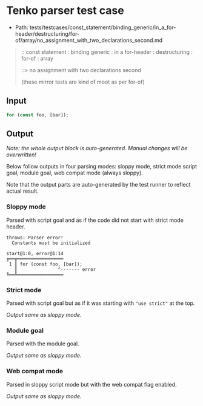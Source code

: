 # Tenko parser test case

- Path: tests/testcases/const_statement/binding_generic/in_a_for-header/destructuring/for-of/array/no_assignment_with_two_declarations_second.md

> :: const statement : binding generic : in a for-header : destructuring : for-of : array
>
> ::> no assignment with two declarations second
>
> (these mirror tests are kind of moot as per for-of)

## Input

`````js
for (const foo, [bar]);
`````

## Output

_Note: the whole output block is auto-generated. Manual changes will be overwritten!_

Below follow outputs in four parsing modes: sloppy mode, strict mode script goal, module goal, web compat mode (always sloppy).

Note that the output parts are auto-generated by the test runner to reflect actual result.

### Sloppy mode

Parsed with script goal and as if the code did not start with strict mode header.

`````
throws: Parser error!
  Constants must be initialized

start@1:0, error@1:14
╔══╦═════════════════
 1 ║ for (const foo, [bar]);
   ║               ^------- error
╚══╩═════════════════

`````

### Strict mode

Parsed with script goal but as if it was starting with `"use strict"` at the top.

_Output same as sloppy mode._

### Module goal

Parsed with the module goal.

_Output same as sloppy mode._

### Web compat mode

Parsed in sloppy script mode but with the web compat flag enabled.

_Output same as sloppy mode._
